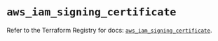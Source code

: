 # `aws_iam_signing_certificate`

Refer to the Terraform Registry for docs: [`aws_iam_signing_certificate`](https://registry.terraform.io/providers/hashicorp/aws/4.54.0/docs/resources/iam_signing_certificate).
